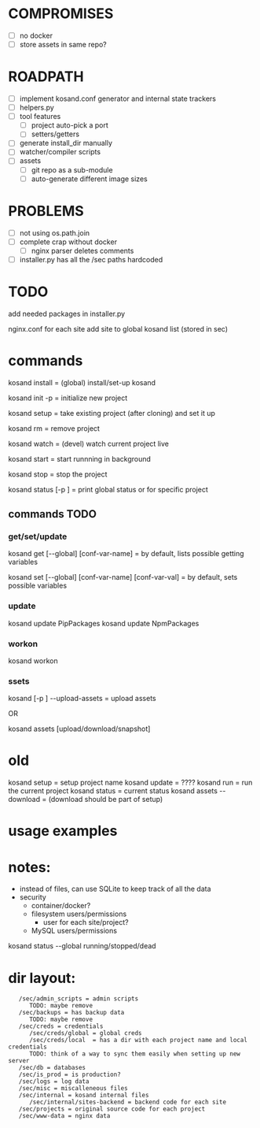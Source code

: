 # COMPROMISES

- [ ] no docker
- [ ] store assets in same repo?

# ROADPATH

- [ ] implement kosand.conf generator and internal state trackers
- [ ] helpers.py
- [ ] tool features
   - [ ] project auto-pick a port
   - [ ] setters/getters
- [ ] generate install_dir manually
- [ ] watcher/compiler scripts
- [ ] assets
   - [ ] git repo as a sub-module
   - [ ] auto-generate different image sizes

# PROBLEMS

- [ ] not using os.path.join
- [ ] complete crap without docker
   - [ ] nginx parser deletes comments
- [ ] installer.py has all the /sec paths hardcoded

# TODO
add needed packages in installer.py

nginx.conf for each site
add site to global kosand list (stored in sec)


# commands
kosand install = (global) install/set-up kosand

kosand init -p <project-name> = initialize new project

kosand setup = take existing project (after cloning) and set it up

kosand rm <project-name> = remove project

kosand watch <project-name> = (devel) watch current project live

kosand start <project-name> = start runnning in background

kosand stop <project-name> = stop the project

kosand status [-p <project-name>] = print global status or for specific project

## commands TODO

### get/set/update

kosand get [--global] [conf-var-name] = by default, lists possible getting variables

kosand set [--global] [conf-var-name] [conf-var-val] = by default, sets possible variables

### update
kosand update PipPackages
kosand update NpmPackages

### workon

kosand workon <project-name>

### ssets
kosand [-p <project-name>] --upload-assets = upload assets

OR

kosand assets [upload/download/snapshot]

# old

kosand setup = setup project name
kosand update = ????
kosand run = run the current project
kosand status = current status
kosand assets --download = (download should be part of setup)


# usage examples

# notes:
- instead of files, can use SQLite to keep track of all the data
- security
   - container/docker?
   - filesystem users/permissions
      - user for each site/project?
   - MySQL users/permissions

kosand status --global
   running/stopped/dead

# dir layout:
```
   /sec/admin_scripts = admin scripts
      TODO: maybe remove
   /sec/backups = has backup data
      TODO: maybe remove
   /sec/creds = credentials
      /sec/creds/global = global creds
      /sec/creds/local  = has a dir with each project name and local credentials
      TODO: think of a way to sync them easily when setting up new server
   /sec/db = databases
   /sec/is_prod = is production?
   /sec/logs = log data
   /sec/misc = miscalleneous files
   /sec/internal = kosand internal files
      /sec/internal/sites-backend = backend code for each site
   /sec/projects = original source code for each project
   /sec/www-data = nginx data
```

